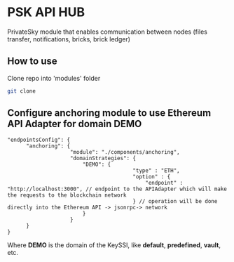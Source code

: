 # PSK API HUB

PrivateSky module that enables communication between nodes (files transfer, notifications, bricks, brick ledger)

## How to use

Clone repo into 'modules' folder

```bash
git clone 
```

## Configure anchoring module to use Ethereum API Adapter for domain DEMO

```json5
"endpointsConfig": {
      "anchoring": { 
                    "module": "./components/anchoring",
                    "domainStrategies": {
                        "DEMO": {
                                        "type" : "ETH",
                                        "option" : {
                                            "endpoint" : "http://localhost:3000", // endpoint to the APIAdapter which will make the requests to the blockchain network
                                        } // operation will be done directly into the Ethereum API -> jsonrpc-> network
                        }
                    }
      }
}

```

Where **DEMO** is the domain of the KeySSI, like **default**, **predefined**, **vault**, etc.